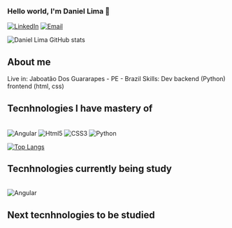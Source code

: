 ### Hello world, I'm Daniel Lima 👋


[![LinkedIn](https://img.shields.io/badge/LinkedIn-0077B5?style=for-the-badge&logo=linkedin&logoColor=white)](https://www.linkedin.com/in/daniel-lima-35b089229/)
[![Email](https://img.shields.io/badge/Gmail-D14836?style=for-the-badge&logo=gmail&logoColor=white)](dvfldev22@gmail.com)


![Daniel Lima GitHub stats](https://github-readme-stats.vercel.app/api?username=DanielzLima&show_icons=true&theme=tokyonight)

## About me
Live in: Jaboatão Dos Guararapes - PE - Brazil
Skills: Dev backend (Python) frontend (html, css)

## Tecnhnologies I have mastery of

<div style="display: inline-block"> <br/>
  <img align="center" alt="Angular" src="https://img.shields.io/badge/Angular-DD0031?style=for-the-badge&logo=angular&logoColor=white"</img> 
  <img align="center" alt="Html5" src="https://img.shields.io/badge/HTML5-E34F26?style=for-the-badge&logo=html5&logoColor=white"</img>  
  <img align="center" alt="CSS3" src="https://img.shields.io/badge/CSS3-1572B6?style=for-the-badge&logo=css3&logoColor=white"</img> 
   <img align="center" alt="Python" src="https://img.shields.io/badge/Python-3776AB?style=for-the-badge&logo=python&logoColor=white"</img>
</div><br/>


[![Top Langs](https://github-readme-stats.vercel.app/api/top-langs/?username=DanielzLima&hide=pascal&layout=compact&theme=tokyonight)](https://github.com/DanielzLima/github-readme-stats)

## Tecnhnologies currently being study 

<div style="display: inline-block"> <br/>
<img align="center" alt="Angular" src="https://img.shields.io/badge/Angular-DD0031?style=for-the-badge&logo=angular&logoColor=white"</img>  
</div><br/>

## Next tecnhnologies to be studied  <!-- Oque pretendo estudar..-->

<div style="display: inline-block"> <br/>

    
</div><br/>

<!--
**DanielzLima/DanielzLima** is a ✨ _special_ ✨ repository because its `README.md` (this file) appears on your GitHub profile.

-->
